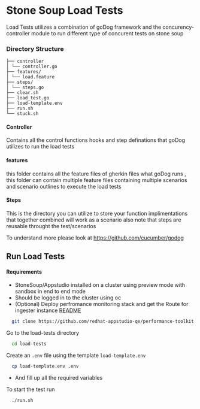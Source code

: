
# Stone Soup Load Tests 

Load Tests utilizes a combination of goDog framework and the concurency-controller module to run different type of concurent tests on stone soup 

### Directory Structure 
```
├── controller
│ └── controller.go
├── features/
│ └── load.feature
├── steps/
│ └── steps.go
├── clear.sh
├── load_test.go
├── load-template.env
├── run.sh
└── stuck.sh
```


#### Controller 

Contains all the control functions hooks and step definations that goDog utilizes to run the load tests 

#### features 

this folder contains all the feature files of gherkin files what goDog runs , this folder can contain multiple feature files containing multiple scenarios and scenario outlines to execute the load tests 

#### Steps 

This is the directory you can utilize to store your function implimentations that together combined will work as a scenario also note that steps are reusable throught the test/scenarios

To understand more please look at https://github.com/cucumber/godog 

## Run Load Tests 

#### Requirements 
- StoneSoup/Appstudio installed on a cluster using preview mode with sandbox in end to end mode  
- Should be logged in to the cluster using oc 
- (Optional) Deploy perfromance monitoring stack and get the Route for ingester instance [README](https://github.com/redhat-appstudio-qe/perf-monitoring#deploy-on-openshift)




```bash
  git clone https://github.com/redhat-appstudio-qe/performance-toolkit.git 
```

Go to the load-tests directory

```bash
  cd load-tests
```

Create an `.env` file using the template `load-template.env` 

```bash
  cp load-template.env .env
```
- And fill up all the required variables

To start the test run 

```bash
  ./run.sh
```

